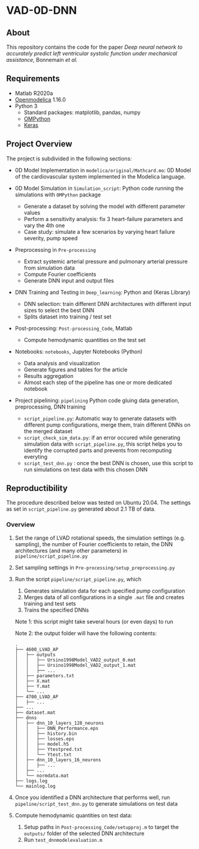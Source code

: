 # VAD-0D-DNN

## About

This repository contains the code for the paper *Deep neural network to accurately predict left ventricular systolic 
function under mechanical assistance*, Bonnemain *et al.*

## Requirements

* Matlab R2020a
* [Openmodelica](https://openmodelica.org/) 1.16.0
* Python 3
    * Standard packages: matplotlib, pandas, numpy
    * [OMPython](https://github.com/OpenModelica/OMPython)
    * [Keras](https://keras.io/)


## Project Overview

The project is subdivided in the following sections:

* 0D Model Implementation in `modelica/original/Mathcard.mo`: 0D Model of the cardiovascular system implemented in the 
Modelica language.

* 0D Model Simulation in `Simulation_script`: Python code running the simulations with `OMPython` package
    * Generate a dataset by solving the model with different parameter values
    * Perform a sensitivity analysis: fix 3 heart-failure parameters and vary the 4th one
    * Case study: simulate a few scenarios by varying heart failure severity, pump speed

* Preprocessing in `Pre-processing`
    * Extract systemic arterial pressure and pulmonary arterial pressure from simulation data
    * Compute Fourier coefficients
    * Generate DNN input and output files

* DNN Training and Testing in `Deep_learning`: Python and (Keras Library)
    * DNN selection: train different DNN architectures with different input sizes to select the best DNN
    * Splits dataset into training / test set 
    
* Post-processing: `Post-processing_Code`, Matlab
    * Compute hemodynamic quantities on the test set

* Notebooks: `notebooks`, Jupyter Notebooks (Python)
    * Data analysis and visualization
    * Generate figures and tables for the article
    * Results aggregation
    * Almost each step of the pipeline has one or more dedicated notebook
    
* Project pipelining: `pipelining` Python code gluing data generation, preprocessing, DNN training
    * `script_pipeline.py`: Automatic way to generate datasets with different pump configurations, merge them, train different DNNs on the 
    merged dataset
    *  `script_check_sim_data.py`: if an error occured while generating simulation data with `script_pipeline.py`, this 
    script helps you to identify the corrupted parts and prevents from recomputing everyting
    * `script_test_dnn.py` : once the best DNN is chosen, use this script to run simulations on test data with this 
    chosen DNN

## Reproductibility

The procedure described below was tested on Ubuntu 20.04. The settings as set in `script_pipeline.py` generated about 
2.1 TB of data. 

### Overview

1. Set the range of LVAD rotational speeds, the simulation settings (e.g. sampling), the number of Fourier 
coefficients to retain, the DNN architectures (and many other parameters) in `pipeline/script_pipeline.py`

1. Set sampling settings in `Pre-processing/setup_preprocessing.py`

1. Run the script `pipeline/script_pipeline.py`, which
    1. Generates simulation data for each specified pump configuration
    1. Merges data of all configurations in a single `.mat` file and creates training and test sets
    1. Trains the specified DNNs
    
    Note 1: this script might take several hours (or even days) to run
    
    Note 2: the output folder will have the following contents:
    ```
    .
    ├── 4600_LVAD_AP
    │   ├── outputs
    │   │   ├── Ursino1998Model_VAD2_output_0.mat
    │   │   ├── Ursino1998Model_VAD2_output_1.mat
    │   │   ├── ...
    │   ├── parameters.txt
    │   ├── X.mat
    │   ├── Y.mat
    │   └── ...
    ├── 4700_LVAD_AP
    │   ├── ...
    ├── ...
    ├── dataset.mat
    ├── dnns
    │   ├── dnn_10_layers_128_neurons
    │   │   ├── DNN_Performance.eps
    │   │   ├── history.bin
    │   │   ├── losses.eps
    │   │   ├── model.h5
    │   │   ├── Ytestpred.txt
    │   │   └── Ytest.txt
    │   ├── dnn_10_layers_16_neurons
    │   │   ├── ...
    │   ├── ...
    │   └── normdata.mat
    ├── logs.log
    └── mainlog.log
    ```
   
1. Once you identified a DNN architecture that performs well, 
run `pipeline/script_test_dnn.py` to generate simulations on test data

1. Compute hemodynamic quantities on test data:
    1. Setup paths in `Post-processing_Code/setupproj.m` to target the `outputs/` folder of the selected DNN architecture
    1. Run `test_dnnmodelevaluation.m`
